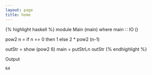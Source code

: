 ```yaml
---
layout: page
title: home
---
```


{% highlight haskell %}
module Main (main) where
main ∷ IO ()

pow2 n =
  if n == 0
  then 1
  else 2 * pow2 (n-1)

outStr = show (pow2 6)
main = putStrLn outStr
{% endhighlight %}

Output

```
64
```
